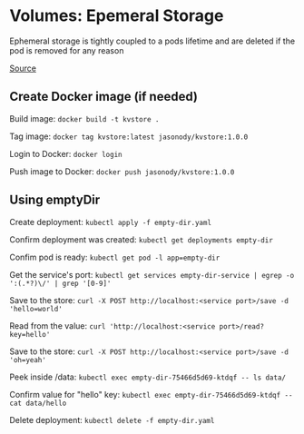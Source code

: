 # Volumes: Epemeral Storage

Ephemeral storage is tightly coupled to a pods lifetime and are deleted if the pod is removed for any reason

[Source](https://itnext.io/learn-about-the-basics-of-kubernetes-persistence-part-1-b1fa2847768f)

## Create Docker image (if needed)

Build image: `docker build -t kvstore .`

Tag image: `docker tag kvstore:latest jasonody/kvstore:1.0.0`

Login to Docker: `docker login`

Push image to Docker: `docker push jasonody/kvstore:1.0.0`

## Using emptyDir

Create deployment: `kubectl apply -f empty-dir.yaml`

Confirm deployment was created: `kubectl get deployments empty-dir`

Confim pod is ready: `kubectl get pod -l app=empty-dir`

Get the service's port: `kubectl get services empty-dir-service | egrep -o ':(.*?)\/' | grep '[0-9]'`

Save to the store: `curl -X POST http://localhost:<service port>/save -d 'hello=world'`

Read from the value: `curl 'http://localhost:<service port>/read?key=hello'`

Save to the store: `curl -X POST http://localhost:<service port>/save -d 'oh=yeah'`

Peek inside /data: `kubectl exec empty-dir-75466d5d69-ktdqf -- ls data/`

Confirm value for "hello" key: `kubectl exec empty-dir-75466d5d69-ktdqf -- cat data/hello`

Delete deployment: `kubectl delete -f empty-dir.yaml`